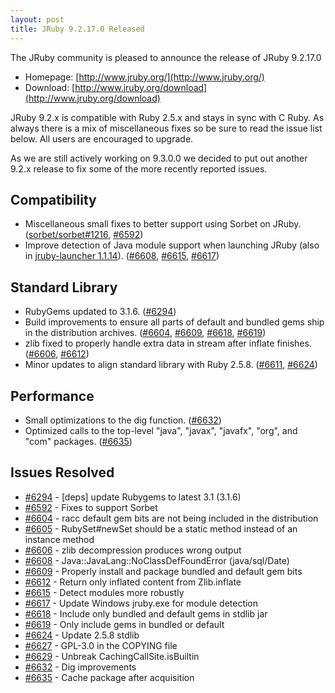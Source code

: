 ```yaml
---
layout: post
title: JRuby 9.2.17.0 Released
---
```

The JRuby community is pleased to announce the release of JRuby 9.2.17.0

- Homepage: [http://www.jruby.org/](http://www.jruby.org/)
- Download: [http://www.jruby.org/download](http://www.jruby.org/download)

JRuby 9.2.x is compatible with Ruby 2.5.x and stays in sync with C Ruby.  As always there is a mix of miscellaneous fixes so be sure to read the issue list below.  All users are encouraged to upgrade.

As we are still actively working on 9.3.0.0 we decided to put out another 9.2.x release to fix some of the more recently reported issues.


Compatibility
-------------

* Miscellaneous small fixes to better support using Sorbet on JRuby.
  ([sorbet/sorbet#1216](https://github.com/sorbet/sorbet/issues/1216 "Add support for JRuby"),
  [#6592](https://github.com/jruby/jruby/pull/6592 "Fixes to support Sorbet"))
* Improve detection of Java module support when launching JRuby (also in [jruby-launcher 1.1.14](https://rubygems.org/gems/jruby-launcher/versions/1.1.14-java)).
  ([#6608](https://github.com/jruby/jruby/issues/6608 "Java::JavaLang::NoClassDefFoundError (java/sql/Date)"),
  [#6615](https://github.com/jruby/jruby/pull/6615 "Detect modules more robustly"),
  [#6617](https://github.com/jruby/jruby/issues/6617 "Update Windows jruby.exe for module detection"))
  

Standard Library
----------------

* RubyGems updated to 3.1.6.
  ([#6294](https://github.com/jruby/jruby/pull/6294 "[deps] update Rubygems to latest 3.1 (3.1.6)"))
* Build improvements to ensure all parts of default and bundled gems ship in the distribution archives.
  ([#6604](https://github.com/jruby/jruby/issues/6604 "racc default gem bits are not being included in the distribution"),
  [#6609](https://github.com/jruby/jruby/pull/6609 "Properly install and package bundled and default gem bits"),
  [#6618](https://github.com/jruby/jruby/issues/6618 "Include only bundled and default gems in stdlib jar"),
  [#6619](https://github.com/jruby/jruby/pull/6619 "Only include gems in bundled or default"))
* zlib fixed to properly handle extra data in stream after inflate finishes.
  ([#6606](https://github.com/jruby/jruby/issues/6606 "zlib decompression produces wrong output"),
  [#6612](https://github.com/jruby/jruby/pull/6612 "Return only inflated content from Zlib.inflate"))
* Minor updates to align standard library with Ruby 2.5.8.
  ([#6611](https://github.com/jruby/jruby/discussions/6611 "Is JRuby-9.2.16.0 compatible with Ruby-2.5.8?"),
  [#6624](https://github.com/jruby/jruby/pull/6624 "Update 2.5.8 stdlib"))
  
Performance
-----------

* Small optimizations to the dig function.
  ([#6632](https://github.com/jruby/jruby/pull/6632 "Dig improvements"))
* Optimized calls to the top-level "java", "javax", "javafx", "org", and "com" packages.
  ([#6635](https://github.com/jruby/jruby/pull/6635 "Cache package after acquisition"))


Issues Resolved
---------------

<ul>
<li><a href="https://github.com/jruby/jruby/pull/6294">#6294</a> - [deps] update Rubygems to latest 3.1 (3.1.6)</li>
<li><a href="https://github.com/jruby/jruby/pull/6592">#6592</a> - Fixes to support Sorbet</li>
<li><a href="https://github.com/jruby/jruby/issues/6604">#6604</a> - racc default gem bits are not being included in the distribution</li>
<li><a href="https://github.com/jruby/jruby/issues/6605">#6605</a> - RubySet#newSet should be a static method instead of an instance method</li>
<li><a href="https://github.com/jruby/jruby/issues/6606">#6606</a> - zlib decompression produces wrong output</li>
<li><a href="https://github.com/jruby/jruby/issues/6608">#6608</a> - Java::JavaLang::NoClassDefFoundError (java/sql/Date)</li>
<li><a href="https://github.com/jruby/jruby/pull/6609">#6609</a> - Properly install and package bundled and default gem bits</li>
<li><a href="https://github.com/jruby/jruby/pull/6612">#6612</a> - Return only inflated content from Zlib.inflate</li>
<li><a href="https://github.com/jruby/jruby/pull/6615">#6615</a> - Detect modules more robustly</li>
<li><a href="https://github.com/jruby/jruby/issues/6617">#6617</a> - Update Windows jruby.exe for module detection</li>
<li><a href="https://github.com/jruby/jruby/issues/6618">#6618</a> - Include only bundled and default gems in stdlib jar</li>
<li><a href="https://github.com/jruby/jruby/pull/6619">#6619</a> - Only include gems in bundled or default</li>
<li><a href="https://github.com/jruby/jruby/pull/6624">#6624</a> - Update 2.5.8 stdlib</li>
<li><a href="https://github.com/jruby/jruby/issues/6627">#6627</a> - GPL-3.0 in the COPYING file</li>
<li><a href="https://github.com/jruby/jruby/pull/6629">#6629</a> - Unbreak CachingCallSite.isBuiltin</li>
<li><a href="https://github.com/jruby/jruby/pull/6632">#6632</a> - Dig improvements</li>
<li><a href="https://github.com/jruby/jruby/pull/6635">#6635</a> - Cache package after acquisition</li>
</ul>

